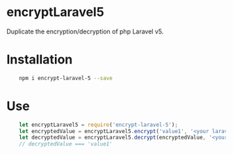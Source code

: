 # encryptLaravel5
Duplicate the encryption/decryption of php Laravel v5.

# Installation
```bash
    npm i encrypt-laravel-5 --save
```

# Use
```javascript
    let encryptLaravel5 = require('encrypt-laravel-5');
    let encryptedValue = encryptLaravel5.encrypt('value1', '<your laravel5 api key here');
    let decryptedValue = encryptLaravel5.decrypt(encryptedValue, '<your laravel5 api key here');
    // decryptedValue === 'value1'
```
